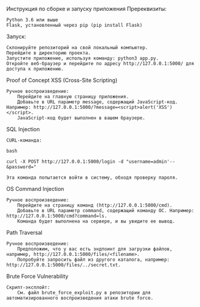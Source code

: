 Инструкция по сборке и запуску приложения
Пререквизиты:

    Python 3.6 или выше
    Flask, установленный через pip (pip install Flask)

Запуск:

    Склонируйте репозиторий на свой локальный компьютер.
    Перейдите в директорию проекта.
    Запустите приложение, используя команду: python3 app.py.
    Откройте веб-браузер и перейдите по адресу http://127.0.0.1:5000/ для доступа к приложению.

Proof of Concept
XSS (Cross-Site Scripting)

    Ручное воспроизведение:
        Перейдите на главную страницу приложения.
        Добавьте в URL параметр message, содержащий JavaScript-код. Например: http://127.0.0.1:5000/?message=<script>alert('XSS')</script>.
        JavaScript-код будет выполнен в вашем браузере.

SQL Injection

    CURL-команда:

    bash

    curl -X POST http://127.0.0.1:5000/login -d "username=admin'--&password="

    Эта команда попытается войти в систему, обходя проверку пароля.

OS Command Injection

    Ручное воспроизведение:
        Перейдите на страницу команд (http://127.0.0.1:5000/cmd).
        Добавьте в URL параметр command, содержащий команду ОС. Например: http://127.0.0.1:5000/cmd?command=ls.
        Команда будет выполнена на сервере, и вы увидите ее вывод.

Path Traversal

    Ручное воспроизведение:
        Предположим, что у вас есть эндпоинт для загрузки файлов, например, http://127.0.0.1:5000/files/<filename>.
        Попробуйте запросить файл из другого каталога, например: http://127.0.0.1:5000/files/../secret.txt.

Brute Force Vulnerability

    Скрипт-эксплойт:
        См. файл brute_force_exploit.py в репозитории для автоматизированного воспроизведения атаки brute force.

